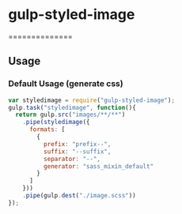 # gulp-styled-image
==============

## Usage
### Default Usage (generate css)
```javascript
var styledimage = require("gulp-styled-image");
gulp.task("styledimage", function(){
  return gulp.src("images/**/**")
    .pipe(styledimage({
      formats: [
        {
          prefix: "prefix--",
          suffix: "--suffix",
          separator: "--",
          generator: "sass_mixin_default"
        }
      ]
    }))
    .pipe(gulp.dest("./image.scss"))
});
```
